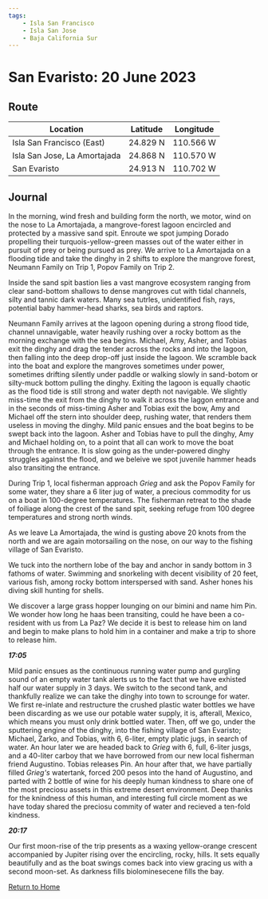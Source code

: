 ```yaml
---
tags:
    - Isla San Francisco
    - Isla San Jose
    - Baja California Sur
---
```


# San Evaristo: 20 June 2023

## Route

| Location | Latitude | Longitude |
|--|--|--|
| Isla San Francisco (East) | 24.829 N | 110.566 W |
| Isla San Jose, La Amortajada | 24.868 N | 110.570 W |
| San Evaristo | 24.913 N | 110.702 W|

## Journal

In the morning, wind fresh and building form the north, we motor, wind on the nose to La Amortajada, a mangrove-forest lagoon encircled and protected by a massive sand spit. Enroute we spot jumping Dorado propelling their turquois-yellow-green masses out of the water either in pursuit of prey or being pursued as prey. We arrive to La Amortajada on a flooding tide and take the dinghy in 2 shifts to explore the mangrove forest, Neumann Family on Trip 1, Popov Family on Trip 2.

Inside the sand spit bastion lies a vast mangrove ecosystem ranging from clear sand-bottom shallows to dense mangroves cut with tidal channels, silty and tannic dark waters. Many sea tutrles, unidentified fish, rays, potential baby hammer-head sharks, sea birds and raptors.  

Neumann Family arrives at the lagoon opening during a strong flood tide, channel unnavigable, water heavily rushing over a rocky bottom as the morning exchange with the sea begins. Michael, Amy, Asher, and Tobias exit the dinghy and drag the tender across the rocks and into the lagoon, then falling into the deep drop-off just inside the lagoon. We scramble back into the boat and explore the mangroves sometimes under power, sometimes drifting silently under paddle or walking slowly in sand-botom or silty-muck bottom pulling the dinghy. Exiting the lagoon is equally chaotic as the flood tide is still strong and water depth not navigable. We slightly miss-time the exit from the dinghy to walk it across the laggon entrance and in the seconds of miss-timing Asher and Tobias exit the bow, Amy and Michael off the stern into shoulder deep, rushing water, that renders them useless in moving the dinghy. Mild panic ensues and the boat begins to be swept back into the lagoon. Asher and Tobias have to pull the dinghy, Amy and Michael holding on, to a point that all can work to move the boat through the entrance. It is slow going as the under-powered dinghy struggles against the flood, and we beleive we spot juvenile hammer heads also transiting the entrance.    

During Trip 1, local fisherman approach _Grieg_ and ask the Popov Family for some water, they share a 6 liter jug of water, a precious commodity for us on a boat in 100-degree temperatures. The fisherman retreat to the shade of foiliage along the crest of the sand spit, seeking refuge from 100 degree temperatures and strong north winds.  

As we leave La Amortajada, the wind is gusting above 20 knots from the north and we are again motorsailing on the nose, on our way to the fishing village of San Evaristo.

We tuck into the northern lobe of the bay and anchor in sandy bottom in 3 fathoms of water. Swimming and snorkeling with decent visibility of 20 feet, various fish, among rocky bottom interspersed with sand. Asher hones his diving skill hunting for shells.

We discover a large grass hopper lounging on our bimini and name him Pin. We wonder how long he haas been transiting, could he have been a co-resident with us from La Paz? We decide it is best to release him on land and begin to make plans to hold him in a container and make a trip to shore to release him.

**_17:05_**

Mild panic ensues as the continuous running water pump and gurgling sound of an empty water tank alerts us to the fact that we have exhisted half our water supply in 3 days. We switch to the second tank, and thankfully realize we can take the dinghy into town to scrounge for water. We first re-inlate and restructure the crushed plastic water bottles we have been discarding as we use our potable water supply, it is, afterall, Mexico, which means you must only drink bottled water. Then, off we go, under the sputtering engine of the dinghy, into the fishing village of San Evaristo; Michael, Zarko, and Tobias, with 6, 6-liter, empty platic jugs, in search of water. An hour later we are headed back to _Grieg_ with 6, full, 6-liter jusgs, and a 40-liter carboy that we have borrowed from our new local fisherman friend Augustino. Tobias releases Pin. An hour after that, we have partially filled _Grieg's_ watertank, forced 200 pesos into the hand of Augustino, and parted with 2 bottle of wine for his deeply human kindness to share one of the most preciosu assets in this extreme desert environment. Deep thanks for the knindness of this human, and interesting full circle moment as we have today shared the preciosu commity of water and recieved a ten-fold kindness.       

**_20:17_**

Our first moon-rise of the trip presents as a waxing yellow-orange crescent accompanied by Jupiter rising over the encircling, rocky, hills. It sets equally beautifully and as the boat swings comes back into view gracing us with a second moon-set. As darkness fills biolominesecene fills the bay.


<!--- Below is navigation to home --->
 [Return to Home](index.md)